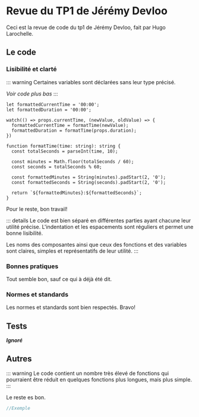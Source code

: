 # Revue du TP1 de Jérémy Devloo

Ceci est la revue de code du tp1 de Jérémy Devloo, fait par Hugo Larochelle.

## Le code

### Lisibilité et clarté

::: warning
Certaines variables sont déclarées sans leur type précisé.

*Voir code plus bas*
:::

```js{1,2,5,6,10,12,13,15,16}
let formattedCurrentTime = '00:00';
let formattedDuration = '00:00';

watch(() => props.currentTime, (newValue, oldValue) => {
  formattedCurrentTime = formatTime(newValue);
  formattedDuration = formatTime(props.duration);
})

function formatTime(time: string): string {
  const totalSeconds = parseInt(time, 10);

  const minutes = Math.floor(totalSeconds / 60);
  const seconds = totalSeconds % 60;

  const formattedMinutes = String(minutes).padStart(2, '0');
  const formattedSeconds = String(seconds).padStart(2, '0');

  return `${formattedMinutes}:${formattedSeconds}`;
}
```

Pour le reste, bon travail!

::: details
Le code est bien séparé en différentes parties ayant chacune leur utilité précise. L'indentation et les espacements sont réguliers et permet une bonne lisibilité.

Les noms des composantes ainsi que ceux des fonctions et des variables sont claires, simples et représentatifs de leur utilité.
:::

### Bonnes pratiques

Tout semble bon, sauf ce qui à déjà été dit.

### Normes et standards

Les normes et standards sont bien respectés. Bravo!

## Tests

***Ignoré***

## Autres

::: warning
Le code contient un nombre très élevé de fonctions qui pourraient être réduit en quelques fonctions plus longues, mais plus simple.
:::

Le reste es bon.

```js
//Exemple
```
